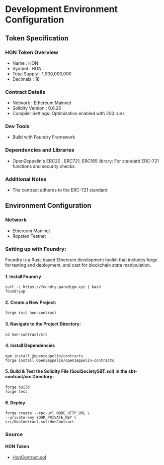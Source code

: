 # Development Environment Configuration

## Token Specification
### HON Token Overview
* Name : HON
* Symbol : HON
* Total Supply : 1,000,000,000
* Decimals : 18

### Contract Details
* Network : Ethereum Mainnet
* Solidity Version : 0.8.20
* Compiler Settings: Optimization enabled with 200 runs

### Dev Tools
* Build with Foundry Framework


### Dependencies and Libraries
* OpenZeppelin's ERC20 , ERC721, ERC165 library: For standard ERC-721 functions and security checks.

### Additional Notes
* The contract adheres to the ERC-721 standard

## Environment Configuration
### Network
* Ethereum Maninet
* Ropsten Testnet


### Setting up with Foundry:
Foundry is a Rust-based Ethereum development toolkit that includes forge for testing and deployment,
and cast for blockchain state manipulation.

#### 1. Install Foundry
````
curl -L https://foundry.paradigm.xyz | bash
foundryup
````

#### 2. Create a New Project:
````
forge init hon-contract
````
#### 3. Navigate to the Project Directory:
````
cd hon-contract/src
````

#### 4. Install Dependencies
````
npm install @openzeppelin/contracts
forge install OpenZeppelin/openzeppelin-contracts
````

#### 5. Build & Test the Solidity File (SoulSocietySBT.sol) in the sbt-contract/src Directory:
````
forge build
forge test
````

#### 6. Deploy
````
forge create --rpc-url NODE_HTTP_URL \
--private-key YOUR_PRIVATE_KEY \
src/HonContract.sol:HonContract 
````

### Source
#### HON Token
* [HonContract.sol](https://github.com/SoulSocietyDev/soulsociety-sbt-contract/blob/master/hon/contracts/HonContract.sol)
